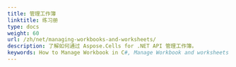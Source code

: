 ```yaml
---
title: 管理工作簿
linktitle: 练习册
type: docs
weight: 60
url: /zh/net/managing-workbooks-and-worksheets/
description: 了解如何通过 Aspose.Cells for .NET API 管理工作簿。
keywords: How to Manage Workbook in C#, Manage Workbook and worksheets using C#, Operate workbook and worksheets in C#. 
---
```

